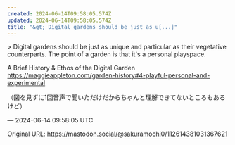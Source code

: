 ```yaml
---
created: 2024-06-14T09:58:05.574Z
updated: 2024-06-14T09:58:05.574Z
title: "&gt; Digital gardens should be just as u[...]"
---
```


<p>&gt; Digital gardens should be just as unique and particular as their vegetative counterparts. The point of a garden is that it&#39;s a personal playspace.</p><p>A Brief History &amp; Ethos of the Digital Garden <a href="https://maggieappleton.com/garden-history#4-playful-personal-and-experimental" target="_blank" rel="nofollow noopener" translate="no"><span class="invisible">https://</span><span class="ellipsis">maggieappleton.com/garden-hist</span><span class="invisible">ory#4-playful-personal-and-experimental</span></a></p><p>（図を見ずに1回音声で聞いただけだからちゃんと理解できてないところもあるけど）</p>

&mdash; 2024-06-14 09:58:05 UTC

Original URL: https://mastodon.social/@sakuramochi0/112614381031367621

